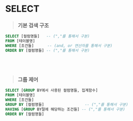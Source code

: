 # SELECT
> ### 기본 검색 구조
```sql
SELECT [컬럼명들]   -- (","를 통해서 구분)
FROM [테이블명]
WHERE [조건들]      -- (and, or 연산자를 통해서 구분)
ORDER BY [컬럼명들] -- (","를 통해서 구분)
```
<br><br>

> ### 그룹 제어
```sql
SELECT [GROUP BY에서 사용된 컬럼명들, 집계함수]
FROM [테이블명]
WHERE [조건들]
GROUP BY [컬럼명들]                  -- (","를 통해서 구분)
HAVING [GROUP BY절에 해당하는 조건들] -- (","를 통해서 구분)
ORDER BY [컬럼명들]
```

